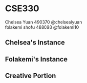# CSE330
Chelsea Yuan 490370 @chelsealyuan  
folakemi shofu 488093 @folakemi10

## Chelsea's Instance

## Folakemi's Instance

## Creative Portion
